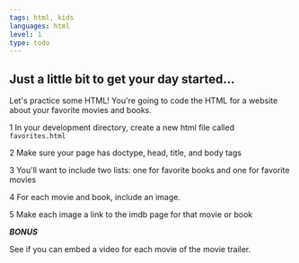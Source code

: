 ```yaml
---
tags: html, kids
languages: html
level: 1
type: todo
---
```


## Just a little bit to get your day started...

Let's practice some HTML! You're going to code the HTML for a website about your favorite movies and books.

1 In your development directory, create a new html file called `favorites.html`

2 Make sure your page has doctype, head, title, and body tags

3 You'll want to include two lists: one for favorite books and one for favorite movies

4 For each movie and book, include an image.

5 Make each image a link to the imdb page for that movie or book

***BONUS***

See if you can embed a video for each movie of the movie trailer.